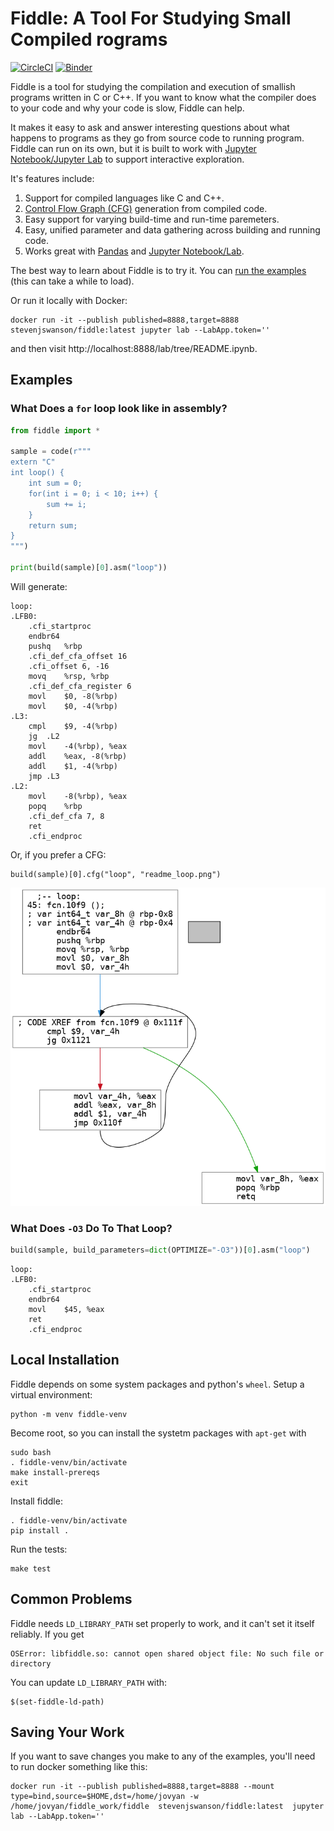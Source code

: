 # Fiddle: A Tool For Studying Small Compiled rograms

[![CircleCI](https://circleci.com/gh/circleci/circleci-docs.svg?style=svg)](https://circleci.com/gh/circleci/circleci-docs)
[![Binder](https://mybinder.org/badge_logo.svg)](https://mybinder.org/v2/gh/NVSL/fiddle/main?labpath=fiddle%2Fexamples%2Fstd_maps.ipynb)
	
Fiddle is a tool for
studying the compilation and execution of smallish programs written in C or
C++.  If you want to know what the compiler does to your code and why your code is slow, Fiddle can help.

It makes it easy to ask and answer interesting questions about what happens to
programs as they go from source code to running program.  Fiddle can run on its
own, but it is built to work with [Jupyter Notebook/Jupyter
Lab](https://jupyter.org/) to support interactive exploration.

It's features include:

1. Support for compiled languages like C and C++.
2. [Control Flow Graph (CFG)](https://en.wikipedia.org/wiki/Control-flow_graph) generation from compiled code.
3. Easy support for varying build-time and run-time paremeters.
4. Easy, unified parameter and data gathering across building and running code.
5. Works great with [Pandas](https://pandas.pydata.org/) and  [Jupyter Notebook/Lab](https://jupyter.org/).

The best way to learn about Fiddle is to try it.  You can [run the
examples](https://mybinder.org/v2/gh/NVSL/fiddle/main?labpath=README.ipynb) (this can take a while to load).

Or run it locally with Docker:

```
docker run -it --publish published=8888,target=8888 stevenjswanson/fiddle:latest jupyter lab --LabApp.token=''
```

and then visit http://localhost:8888/lab/tree/README.ipynb.


## Examples

### What Does a `for` loop look like in assembly?

```python
from fiddle import *

sample = code(r"""
extern "C"
int loop() {
	int sum = 0;
	for(int i = 0; i < 10; i++) {
		sum += i;
	}
	return sum;
}
""")

print(build(sample)[0].asm("loop"))
```

Will generate:

```gas
loop:
.LFB0:
	.cfi_startproc
	endbr64
	pushq	%rbp
	.cfi_def_cfa_offset 16
	.cfi_offset 6, -16
	movq	%rsp, %rbp
	.cfi_def_cfa_register 6
	movl	$0, -8(%rbp)
	movl	$0, -4(%rbp)
.L3:
	cmpl	$9, -4(%rbp)
	jg	.L2
	movl	-4(%rbp), %eax
	addl	%eax, -8(%rbp)
	addl	$1, -4(%rbp)
	jmp	.L3
.L2:
	movl	-8(%rbp), %eax
	popq	%rbp
	.cfi_def_cfa 7, 8
	ret
	.cfi_endproc
```

Or, if you prefer a CFG:

```
build(sample)[0].cfg("loop", "readme_loop.png") 
```

![CFG Example](images/readme_loop.png)

### What Does `-O3` Do To That Loop?

```python
build(sample, build_parameters=dict(OPTIMIZE="-O3"))[0].asm("loop")
```

```gas
loop:
.LFB0:
	.cfi_startproc
	endbr64
	movl	$45, %eax
	ret
	.cfi_endproc
```


## Local Installation

Fiddle depends on some system packages and python's `wheel`.  Setup a virtual environment:

```
python -m venv fiddle-venv
```

Become root, so you can install the systetm packages with `apt-get` with 

```
sudo bash
. fiddle-venv/bin/activate	
make install-prereqs
exit
```

Install fiddle:

```
. fiddle-venv/bin/activate
pip install .
```

Run the tests:

```
make test
```

## Common Problems

Fiddle needs `LD_LIBRARY_PATH` set properly to work, and it can't set it itself reliably.  If you get

```
OSError: libfiddle.so: cannot open shared object file: No such file or directory
```

You can update `LD_LIBRARY_PATH` with:

```
$(set-fiddle-ld-path)
```


## Saving Your Work

If you want to save changes you make to any of the examples, you'll need to run docker something like this:

```
docker run -it --publish published=8888,target=8888 --mount type=bind,source=$HOME,dst=/home/jovyan -w /home/jovyan/fiddle_work/fiddle  stevenjswanson/fiddle:latest  jupyter lab --LabApp.token=''
```
